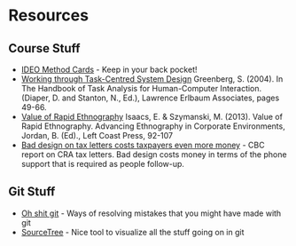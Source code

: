 # Resources

## Course Stuff
* [IDEO Method Cards](http://hcitang.org/uploads/Teaching/ideo-method-cards.pdf) - Keep in your back pocket!
* [Working through Task-Centred System Design](http://grouplab.cpsc.ucalgary.ca/grouplab/uploads/Publications/Publications/2004-TaskAnalysis.LEAChapter.pdf) Greenberg, S. (2004). In The Handbook of Task Analysis for Human-Computer Interaction. (Diaper, D. and Stanton, N., Ed.), Lawrence Erlbaum Associates, pages 49-66. 
* [Value of Rapid Ethnography](http://hcitang.org/uploads/Teaching/isaacs-value-of-rapid-ethnography.pdf) Isaacs, E. & Szymanski, M. (2013). Value of Rapid Ethnography. Advancing Ethnography in Corporate Environments, Jordan, B. (Ed)., Left Coast Press, 92-107
* [Bad design on tax letters costs taxpayers even more money](http://www.cbc.ca/news/politics/revenue-canada-s-letters-full-of-gobbledegook-internal-report-finds-1.2814181) - CBC report on CRA tax letters. Bad design costs money in terms of the phone support that is required as people follow-up.

## Git Stuff
* [Oh shit git](http://ohshitgit.com/) - Ways of resolving mistakes that you might have made with git
* [SourceTree](https://www.sourcetreeapp.com/) - Nice tool to visualize all the stuff going on in git

